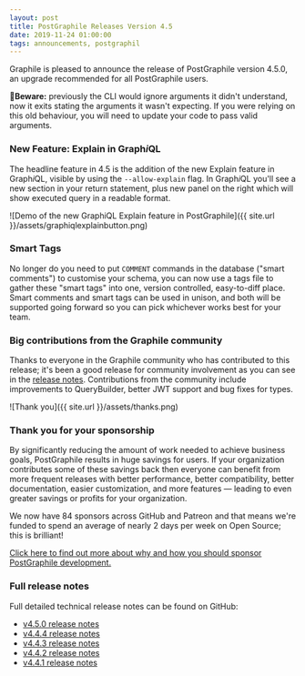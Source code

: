 ```yaml
---
layout: post
title: PostGraphile Releases Version 4.5
date: 2019-11-24 01:00:00
tags: announcements, postgraphil
---
```


<p class='intro'>
Graphile is pleased to announce the release of PostGraphile version 4.5.0, an upgrade recommended for all PostGraphile users.
</p>
<strong>🚨Beware:</strong> previously the CLI would ignore arguments it didn't understand, now it exits stating the arguments it wasn't expecting. If you were relying on this old behaviour, you will need to update your code to pass valid arguments.

### New Feature: Explain in Graph*i*QL

The headline feature in 4.5 is the addition of the new Explain feature in
Graph*i*QL, visible by using the `--allow-explain` flag. In Graph*i*QL you'll
see a new section in your return statement, plus new panel on the right which
will show executed query in a readable format.

![Demo of the new GraphiQL Explain feature in PostGraphile]({{ site.url }}/assets/graphiqlexplainbutton.png)

### Smart Tags

No longer do you need to put `COMMENT` commands in the database ("smart
comments") to customise your schema, you can now use a tags file to gather these
"smart tags" into one, version controlled, easy-to-diff place. Smart comments
and smart tags can be used in unison, and both will be supported going forward
so you can pick whichever works best for your team.

### Big contributions from the Graphile community

Thanks to everyone in the Graphile community who has contributed to this
release; it's been a good release for community involvement as you can see in
the
[release notes](https://github.com/graphile/postgraphile/releases/tag/v4.5.0).
Contributions from the community include improvements to QueryBuilder, better
JWT support and bug fixes for types.

![Thank you]({{ site.url }}/assets/thanks.png)

### Thank you for your sponsorship

By significantly reducing the amount of work needed to achieve business goals,
PostGraphile results in huge savings for users. If your organization contributes
some of these savings back then everyone can benefit from more frequent releases
with better performance, better compatibility, better documentation, easier
customization, and more features — leading to even greater savings or profits
for your organization.

We now have 84 sponsors across GitHub and Patreon and that means we're funded to
spend an average of nearly 2 days per week on Open Source; this is brilliant!

[Click here to find out more about why and how you should sponsor PostGraphile development.](/sponsor/)

### Full release notes

Full detailed technical release notes can be found on GitHub:

- [v4.5.0 release notes](https://github.com/graphile/postgraphile/releases/tag/v4.5.0)
- [v4.4.4 release notes](https://github.com/graphile/postgraphile/releases/tag/v4.4.4)
- [v4.4.3 release notes](https://github.com/graphile/postgraphile/releases/tag/v4.4.3)
- [v4.4.2 release notes](https://github.com/graphile/postgraphile/releases/tag/v4.4.2)
- [v4.4.1 release notes](https://github.com/graphile/postgraphile/releases/tag/v4.4.1)
